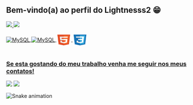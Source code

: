## Bem-vindo(a) ao perfil do Lightnesss2 😁

 <div>
   <a href="https://github.com/lightnesss2">
   <img height="180em" src="https://github-readme-stats.vercel.app/api?username=lightnesss2&show_icons=true&theme=radical&include_all_commits=true&count_private=true"/>
   <img height="180em" src="https://github-readme-stats.vercel.app/api/top-langs/?username=lightnesss2&layout=compact&langs_count=6&theme=radical"/>

</div>
<div style="display: inline_block"><br>
  <img align="center" alt="MySQL" height="50" width="60" src="https://cdn.jsdelivr.net/gh/devicons/devicon/icons/php/php-original.svg" />
  <img align="center" alt="MySQL" height="50" width="60" src="https://cdn.jsdelivr.net/gh/devicons/devicon/icons/mysql/mysql-original-wordmark.svg" />
  <img align="center" alt="HTML" height="30" width="40" src="https://raw.githubusercontent.com/devicons/devicon/master/icons/html5/html5-original.svg">
  <img align="center" alt="CSS" height="30" width="40" src="https://raw.githubusercontent.com/devicons/devicon/master/icons/css3/css3-original.svg">
</div>
 
 <br>
 
  ### Se esta gostando do meu trabalho venha me seguir nos meus contatos!
 
<div> 
  <a href="http://instagram.com/lightnesss2._" target="_blank"><img src="https://img.shields.io/badge/-Instagram-%23E4405F?style=for-the-badge&logo=instagram&logoColor=white" target="_blank"></a>
  <a href ="lightcodes.devwork@gmail.com"><img src="https://img.shields.io/badge/-Gmail-%23333?style=for-the-badge&logo=gmail&logoColor=white" target="_blank"></a>
 
  ![Snake animation](https://github.com/lightnesss2/lightnesss2/blob/output/github-contribution-grid-snake.svg)

</div>
